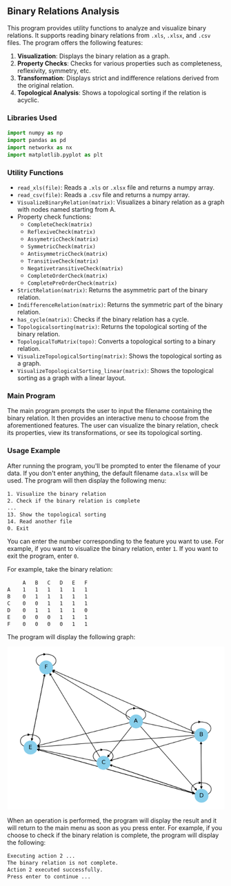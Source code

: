 ## Binary Relations Analysis

This program provides utility functions to analyze and visualize binary relations. It supports reading binary relations from `.xls`, `.xlsx`, and `.csv` files. The program offers the following features:

1. **Visualization**: Displays the binary relation as a graph.
2. **Property Checks**: Checks for various properties such as completeness, reflexivity, symmetry, etc.
3. **Transformation**: Displays strict and indifference relations derived from the original relation.
4. **Topological Analysis**: Shows a topological sorting if the relation is acyclic.

### Libraries Used

```python
import numpy as np
import pandas as pd
import networkx as nx
import matplotlib.pyplot as plt
```

### Utility Functions

- `read_xls(file)`: Reads a `.xls` or `.xlsx` file and returns a numpy array.
- `read_csv(file)`: Reads a `.csv` file and returns a numpy array.
- `VisualizeBinaryRelation(matrix)`: Visualizes a binary relation as a graph with nodes named starting from A.
- Property check functions:
  - `CompleteCheck(matrix)`
  - `ReflexiveCheck(matrix)`
  - `AssymetricCheck(matrix)`
  - `SymmetricCheck(matrix)`
  - `AntisymmetricCheck(matrix)`
  - `TransitiveCheck(matrix)`
  - `NegativetransitiveCheck(matrix)`
  - `CompleteOrderCheck(matrix)`
  - `CompletePreOrderCheck(matrix)`
- `StrictRelation(matrix)`: Returns the asymmetric part of the binary relation.
- `IndifferenceRelation(matrix)`: Returns the symmetric part of the binary relation.
- `has_cycle(matrix)`: Checks if the binary relation has a cycle.
- `Topologicalsorting(matrix)`: Returns the topological sorting of the binary relation.
- `TopologicalToMatrix(topo)`: Converts a topological sorting to a binary relation.
- `VisualizeTopologicalSorting(matrix)`: Shows the topological sorting as a graph.
- `VisualizeTopologicalSorting_linear(matrix)`: Shows the topological sorting as a graph with a linear layout.

### Main Program

The main program prompts the user to input the filename containing the binary relation. It then provides an interactive menu to choose from the aforementioned features. The user can visualize the binary relation, check its properties, view its transformations, or see its topological sorting.

### Usage Example

After running the program, you'll be prompted to enter the filename of your data. If you don't enter anything, the default filename `data.xlsx` will be used. The program will then display the following menu:

```
1. Visualize the binary relation
2. Check if the binary relation is complete
...
13. Show the topological sorting
14. Read another file
0. Exit
```

You can enter the number corresponding to the feature you want to use. For example, if you want to visualize the binary relation, enter `1`. If you want to exit the program, enter `0`.

For example, take the binary relation:

```
     A   B	 C	 D	 E	 F
A    1	 1	 1	 1	 1	 1
B    0	 1	 1	 1	 1	 1
C    0	 0	 1	 1	 1	 1
D    0	 1	 1	 1	 1	 0
E    0	 0	 0	 1	 1	 1
F    0	 0	 0	 0	 1	 1
```

The program will display the following graph:

![graph](graph.png)

When an operation is performed, the program will display the result and it will return to the main menu as soon as you press enter. For example, if you choose to check if the binary relation is complete, the program will display the following:

```
Executing action 2 ...
The binary relation is not complete.
Action 2 executed successfully.
Press enter to continue ...
```